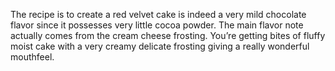 The recipe is to create a red velvet cake is indeed a very mild chocolate flavor since it possesses very little cocoa powder. The main flavor note actually comes from the cream cheese frosting. You’re getting bites of fluffy moist cake with a very creamy delicate frosting giving a really wonderful mouthfeel.